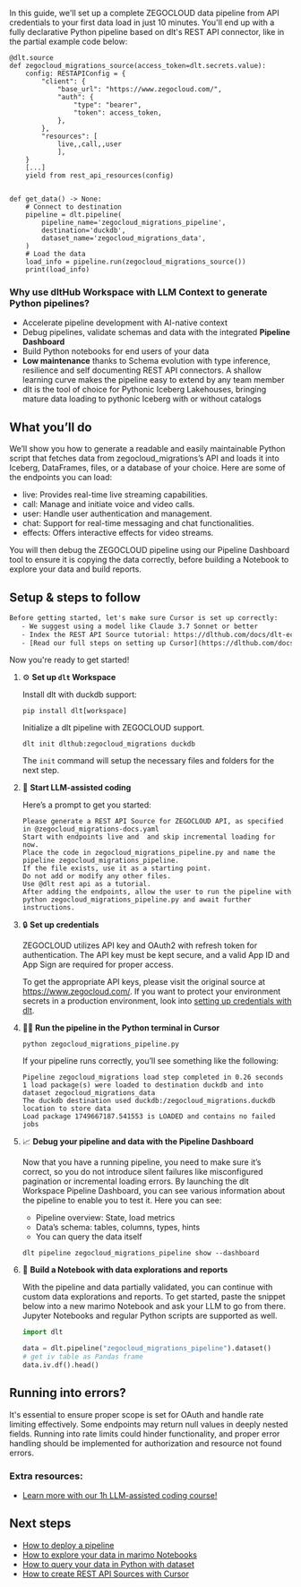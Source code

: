 In this guide, we'll set up a complete ZEGOCLOUD data pipeline from API credentials to your first data load in just 10 minutes. You'll end up with a fully declarative Python pipeline based on dlt's REST API connector, like in the partial example code below:

```python-outcome
@dlt.source
def zegocloud_migrations_source(access_token=dlt.secrets.value):
    config: RESTAPIConfig = {
        "client": {
            "base_url": "https://www.zegocloud.com/",
            "auth": {
                "type": "bearer",
                "token": access_token,
            },
        },
        "resources": [
            live,,call,,user
            ],
    }
    [...]
    yield from rest_api_resources(config)


def get_data() -> None:
    # Connect to destination
    pipeline = dlt.pipeline(
        pipeline_name='zegocloud_migrations_pipeline',
        destination='duckdb',
        dataset_name='zegocloud_migrations_data', 
    )
    # Load the data
    load_info = pipeline.run(zegocloud_migrations_source())
    print(load_info) 
```

### Why use dltHub Workspace with LLM Context to generate Python pipelines?

- Accelerate pipeline development with AI-native context
- Debug pipelines, validate schemas and data with the integrated **Pipeline Dashboard**
- Build Python notebooks for end users of your data
- **Low maintenance** thanks to Schema evolution with type inference, resilience and self documenting REST API connectors. A shallow learning curve makes the pipeline easy to extend by any team member
- dlt is the tool of choice for Pythonic Iceberg Lakehouses, bringing mature data loading to pythonic Iceberg with or without catalogs

## What you’ll do

We’ll show you how to generate a readable and easily maintainable Python script that fetches data from zegocloud_migrations’s API and loads it into Iceberg, DataFrames, files, or a database of your choice. Here are some of the endpoints you can load:

- live: Provides real-time live streaming capabilities.
- call: Manage and initiate voice and video calls.
- user: Handle user authentication and management.
- chat: Support for real-time messaging and chat functionalities.
- effects: Offers interactive effects for video streams.

You will then debug the ZEGOCLOUD pipeline using our Pipeline Dashboard tool to ensure it is copying the data correctly, before building a Notebook to explore your data and build reports.

## Setup & steps to follow

```default
Before getting started, let's make sure Cursor is set up correctly:
   - We suggest using a model like Claude 3.7 Sonnet or better
   - Index the REST API Source tutorial: https://dlthub.com/docs/dlt-ecosystem/verified-sources/rest_api/ and add it to context as **@dlt rest api**
   - [Read our full steps on setting up Cursor](https://dlthub.com/docs/dlt-ecosystem/llm-tooling/cursor-restapi#23-configuring-cursor-with-documentation)
```

Now you're ready to get started!

1. ⚙️ **Set up `dlt` Workspace**
    
    Install dlt with duckdb support:
    ```shell
    pip install dlt[workspace]
    ```

    Initialize a dlt pipeline with ZEGOCLOUD support.
    ```shell
    dlt init dlthub:zegocloud_migrations duckdb
    ```

    The `init` command will setup the necessary files and folders for the next step.
    
2. 🤠 **Start LLM-assisted coding**
    
    Here’s a prompt to get you started:
    
    ```prompt
    Please generate a REST API Source for ZEGOCLOUD API, as specified in @zegocloud_migrations-docs.yaml 
    Start with endpoints live and  and skip incremental loading for now. 
    Place the code in zegocloud_migrations_pipeline.py and name the pipeline zegocloud_migrations_pipeline. 
    If the file exists, use it as a starting point. 
    Do not add or modify any other files. 
    Use @dlt rest api as a tutorial. 
    After adding the endpoints, allow the user to run the pipeline with python zegocloud_migrations_pipeline.py and await further instructions.
    ```

    
3. 🔒 **Set up credentials** 
    
    ZEGOCLOUD utilizes API key and OAuth2 with refresh token for authentication. The API key must be kept secure, and a valid App ID and App Sign are required for proper access.
    
    To get the appropriate API keys, please visit the original source at https://www.zegocloud.com/.
    If you want to protect your environment secrets in a production environment, look into [setting up credentials with dlt](https://dlthub.com/docs/walkthroughs/add_credentials).
    
4. 🏃‍♀️ **Run the pipeline in the Python terminal in Cursor**
    
    ```shell
    python zegocloud_migrations_pipeline.py
    ```
    
    If your pipeline runs correctly, you’ll see something like the following:
    
    ```shell
    Pipeline zegocloud_migrations load step completed in 0.26 seconds
    1 load package(s) were loaded to destination duckdb and into dataset zegocloud_migrations_data
    The duckdb destination used duckdb:/zegocloud_migrations.duckdb location to store data
    Load package 1749667187.541553 is LOADED and contains no failed jobs
    ```
    
5. 📈 **Debug your pipeline and data with the Pipeline Dashboard**

    Now that you have a running pipeline, you need to make sure it’s correct, so you do not introduce silent failures like misconfigured pagination or incremental loading errors. By launching the dlt Workspace Pipeline Dashboard, you can see various information about the pipeline to enable you to test it. Here you can see:
    - Pipeline overview: State, load metrics
    - Data’s schema: tables, columns, types, hints
    - You can query the data itself
    
    ```shell
    dlt pipeline zegocloud_migrations_pipeline show --dashboard
    ```
    
6. 🐍 **Build a Notebook with data explorations and reports**

    With the pipeline and data partially validated, you can continue with custom data explorations and reports. To get started, paste the snippet below into a new marimo Notebook and ask your LLM to go from there. Jupyter Notebooks and regular Python scripts are supported as well.

    
    ```python
    import dlt

   data = dlt.pipeline("zegocloud_migrations_pipeline").dataset()
   # get iv table as Pandas frame
   data.iv.df().head()
    ```

## Running into errors?

It's essential to ensure proper scope is set for OAuth and handle rate limiting effectively. Some endpoints may return null values in deeply nested fields. Running into rate limits could hinder functionality, and proper error handling should be implemented for authorization and resource not found errors.

### Extra resources:

- [Learn more with our 1h LLM-assisted coding course!](https://www.youtube.com/watch?v=GGid70rnJuM)

## Next steps

- [How to deploy a pipeline](https://dlthub.com/docs/walkthroughs/deploy-a-pipeline)
- [How to explore your data in marimo Notebooks](https://dlthub.com/docs/general-usage/dataset-access/marimo)
- [How to query your data in Python with dataset](https://dlthub.com/docs/general-usage/dataset-access/dataset)
- [How to create REST API Sources with Cursor](https://dlthub.com/docs/dlt-ecosystem/llm-tooling/cursor-restapi)